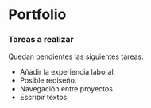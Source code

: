 # Portfolio

### Tareas a realizar

Quedan pendientes las siguientes tareas:

  - Añadir la experiencia laboral.
  - Posible rediseño.
  - Navegación entre proyectos.
  - Escribir textos.